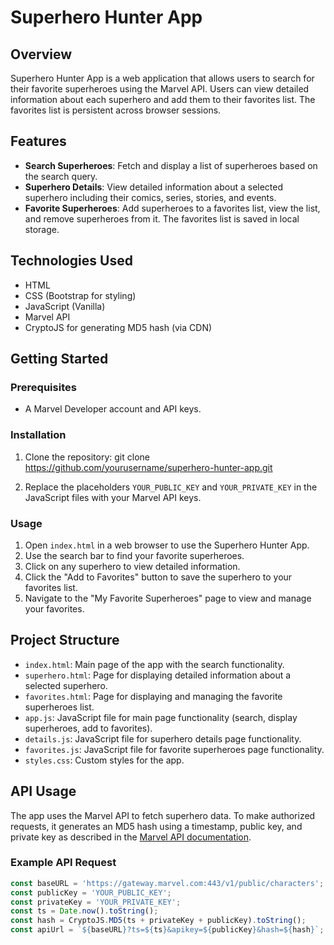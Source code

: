 # Superhero Hunter App

## Overview

Superhero Hunter App is a web application that allows users to search for their favorite superheroes using the Marvel API. Users can view detailed information about each superhero and add them to their favorites list. The favorites list is persistent across browser sessions.

## Features

- **Search Superheroes**: Fetch and display a list of superheroes based on the search query.
- **Superhero Details**: View detailed information about a selected superhero including their comics, series, stories, and events.
- **Favorite Superheroes**: Add superheroes to a favorites list, view the list, and remove superheroes from it. The favorites list is saved in local storage.

## Technologies Used

- HTML
- CSS (Bootstrap for styling)
- JavaScript (Vanilla)
- Marvel API
- CryptoJS for generating MD5 hash (via CDN)

## Getting Started

### Prerequisites

- A Marvel Developer account and API keys.

### Installation

1. Clone the repository:
    git clone https://github.com/yourusername/superhero-hunter-app.git 

2. Replace the placeholders `YOUR_PUBLIC_KEY` and `YOUR_PRIVATE_KEY` in the JavaScript files with your Marvel API keys.

### Usage

1. Open `index.html` in a web browser to use the Superhero Hunter App.
2. Use the search bar to find your favorite superheroes.
3. Click on any superhero to view detailed information.
4. Click the "Add to Favorites" button to save the superhero to your favorites list.
5. Navigate to the "My Favorite Superheroes" page to view and manage your favorites.

## Project Structure

- `index.html`: Main page of the app with the search functionality.
- `superhero.html`: Page for displaying detailed information about a selected superhero.
- `favorites.html`: Page for displaying and managing the favorite superheroes list.
- `app.js`: JavaScript file for main page functionality (search, display superheroes, add to favorites).
- `details.js`: JavaScript file for superhero details page functionality.
- `favorites.js`: JavaScript file for favorite superheroes page functionality.
- `styles.css`: Custom styles for the app.

## API Usage

The app uses the Marvel API to fetch superhero data. To make authorized requests, it generates an MD5 hash using a timestamp, public key, and private key as described in the [Marvel API documentation](https://developer.marvel.com/documentation/authorization).

### Example API Request

```javascript
const baseURL = 'https://gateway.marvel.com:443/v1/public/characters';
const publicKey = 'YOUR_PUBLIC_KEY';
const privateKey = 'YOUR_PRIVATE_KEY';
const ts = Date.now().toString();
const hash = CryptoJS.MD5(ts + privateKey + publicKey).toString();
const apiUrl = `${baseURL}?ts=${ts}&apikey=${publicKey}&hash=${hash}`;

 